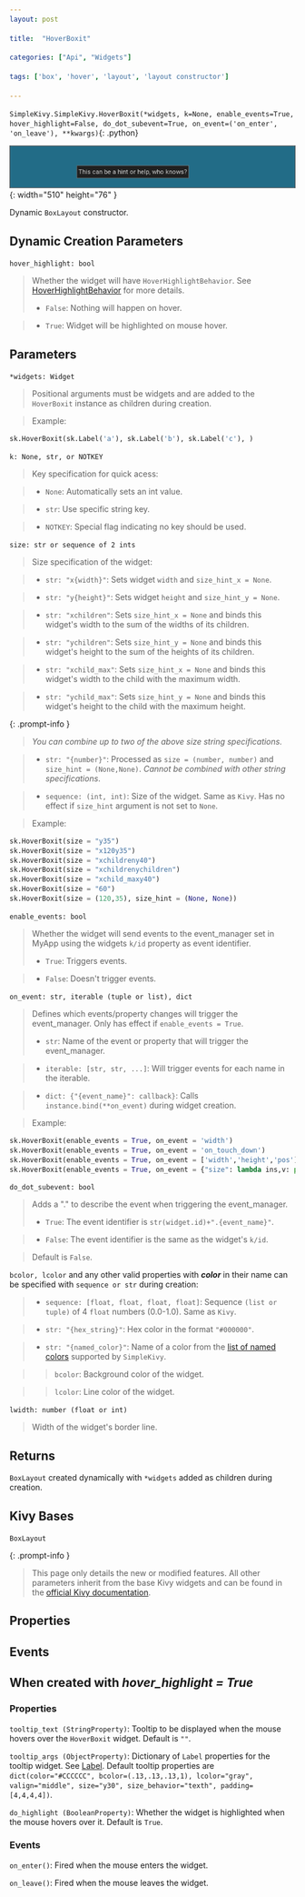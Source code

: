```yaml
---
layout: post

title:  "HoverBoxit"

categories: ["Api", "Widgets"]

tags: ['box', 'hover', 'layout', 'layout constructor']

---
```

`SimpleKivy.SimpleKivy.HoverBoxit(*widgets, k=None, enable_events=True, hover_highlight=False, do_dot_subevent=True, on_event=('on_enter', 'on_leave'), **kwargs)`{: .python}


![HoverBoxit.png](assets/img/docs/HoverBoxit.png){: width="510" height="76" }


Dynamic `BoxLayout` constructor.

## Dynamic Creation Parameters


`hover_highlight: bool`

> Whether the widget will have `HoverHighlightBehavior`. See [HoverHighlightBehavior](/posts/hoverhighlightbehavior) for more details.
> - `False`: Nothing will happen on hover.

> - `True`: Widget will be highlighted on mouse hover.



## Parameters


`*widgets: Widget`

> Positional arguments must be widgets and are added to the `HoverBoxit` instance as children during creation.

> Example:

```py
sk.HoverBoxit(sk.Label('a'), sk.Label('b'), sk.Label('c'), )
```



`k: None, str, or NOTKEY`

> Key specification for quick acess:

> - `None`: Automatically sets an int value.

> - `str`: Use specific string key.

> - `NOTKEY`: Special flag indicating no key should be used.


`size: str or sequence of 2 ints`

> Size specification of the widget:


> - `str: "x{width}"`: Sets widget `width` and `size_hint_x = None`.

> - `str: "y{height}"`: Sets widget `height` and `size_hint_y = None`.

> - `str: "xchildren"`: Sets `size_hint_x = None` and binds this widget's width to the sum of the widths of its children.

> - `str: "ychildren"`: Sets `size_hint_y = None` and binds this widget's height to the sum of the heights of its children.

> - `str: "xchild_max"`: Sets `size_hint_x = None` and binds this widget's width to the child with the maximum width.

> - `str: "ychild_max"`: Sets `size_hint_y = None` and binds this widget's height to the child with the maximum height.


{: .prompt-info }

> *You can combine up to two of the above size string specifications.*

> - `str: "{number}"`: Processed as `size = (number, number)` and `size_hint = (None,None)`. *Cannot be combined with other string specifications*.


> - `sequence: (int, int)`: Size of the widget. Same as `Kivy`. Has no effect if `size_hint` argument is not set to `None`.


> Example:

```py
sk.HoverBoxit(size = "y35")
sk.HoverBoxit(size = "x120y35")
sk.HoverBoxit(size = "xchildreny40")
sk.HoverBoxit(size = "xchildrenychildren")
sk.HoverBoxit(size = "xchild_maxy40")
sk.HoverBoxit(size = "60")
sk.HoverBoxit(size = (120,35), size_hint = (None, None))
```

`enable_events: bool`

> Whether the widget will send events to the event_manager set in MyApp using the widgets `k/id` property as event identifier.
> - `True`: Triggers events.

> - `False`: Doesn't trigger events.


`on_event: str, iterable (tuple or list), dict`

> Defines which events/property changes will trigger the event_manager. Only has effect if `enable_events = True`.
> - `str`: Name of the event or property that will trigger the event_manager.

> - `iterable: [str, str, ...]`: Will trigger events for each name in the iterable.

> - `dict: {"{event_name}": callback}`: Calls `instance.bind(**on_event)` during widget creation.


> Example:

```py
sk.HoverBoxit(enable_events = True, on_event = 'width')
sk.HoverBoxit(enable_events = True, on_event = 'on_touch_down')
sk.HoverBoxit(enable_events = True, on_event = ['width','height','pos'])
sk.HoverBoxit(enable_events = True, on_event = {"size": lambda ins,v: print("size =",v)})

```

`do_dot_subevent: bool`

> Adds a "." to describe the event when triggering the event_manager.
> - `True`: The event identifier is `str(widget.id)+".{event_name}"`.

> - `False`: The event identifier is the same as the widget's `k/id`.

> Default is `False`.



`bcolor, lcolor` and any other valid properties with ***color*** in their name can be specified with `sequence or str` during creation:

> - `sequence: [float, float, float, float]`: Sequence `(list or tuple)` of 4 `float` numbers (0.0-1.0). Same as `Kivy`.

> - `str: "{hex_string}"`: Hex color in the format `"#000000"`.

> - `str: "{named_color}"`: Name of a color from the [list of named colors](/posts/named_colors) supported by `SimpleKivy`.


>> `bcolor`: Background color of the widget.


>> `lcolor`: Line color of the widget.


`lwidth: number (float or int)`

> Width of the widget's border line.


## Returns

`BoxLayout` created dynamically with `*widgets` added as children during creation.

## Kivy Bases

`BoxLayout`


{: .prompt-info }

> This page only details the new or modified features. All other parameters inherit from the base Kivy widgets and can be found in the [official Kivy documentation](https://kivy.org/doc/stable).



## Properties

## Events


## When created with *hover_highlight = True*

### Properties


`tooltip_text (StringProperty)`: Tooltip to be displayed when the mouse hovers over the `HoverBoxit` widget. Default is `""`.

`tooltip_args (ObjectProperty)`: Dictionary of `Label` properties for the tooltip widget. See [Label](/posts/Label/). Default tooltip properties are `dict(color="#CCCCCC", bcolor=(.13,.13,.13,1), lcolor="gray", valign="middle", size="y30", size_behavior="texth", padding=[4,4,4,4])`.

`do_highlight (BooleanProperty)`: Whether the widget is highlighted when the mouse hovers over it. Default is `True`.



### Events


`on_enter()`: Fired when the mouse enters the widget.

`on_leave()`: Fired when the mouse leaves the widget.


